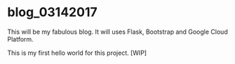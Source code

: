 # blog_03142017
This will be my fabulous blog. It will uses Flask, Bootstrap and Google Cloud Platform.

This is my first hello world for this project.
[WIP]

